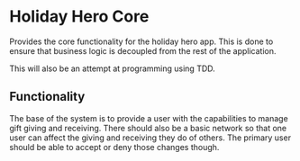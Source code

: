 Holiday Hero Core
=================

Provides the core functionality for the holiday hero app.
This is done to ensure that business logic is decoupled from the rest of the application.

This will also be an attempt at programming using TDD.

Functionality
-------------

The base of the system is to provide a user with the capabilities to manage gift giving and receiving.
There should also be a basic network so that one user can affect the giving and receiving they do of others.
The primary user should be able to accept or deny those changes though.
